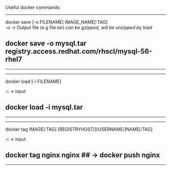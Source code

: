 Useful docker commands:

------------------------------------------------------------------------------------------
docker save [-o FILENAME] IMAGE_NAME[:TAG]                                               
-o -> Output file (e.g file.tar) *can be gzipped, will be unzipped by load*              
                                                                                         
## docker save -o mysql.tar registry.access.redhat.com/rhscl/mysql-56-rhel7  
------------------------------------------------------------------------------------------


------------------------------------------------------------------------------------------
docker load [-i FILENAME]                                                                
                                                                                         
-i -> input                                                                              
## docker load -i mysql.tar                                                            
------------------------------------------------------------------------------------------


------------------------------------------------------------------------------------------
docker tag IMAGE[:TAG] [REGISTRYHOST/][USERNAME/]NAME[:TAG]                              
                                                                                         
-i -> input                                                                              
## docker tag nginx nginx ## -> docker push nginx                                        
------------------------------------------------------------------------------------------

